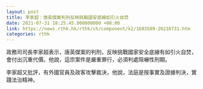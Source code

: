 ```yaml
---
layout: post
title: 李家超：唐英傑案判刑反映挑戰國安底線如引火自焚
date: 2021-07-31 18:25:45.000000000 +08:00
link: https://news.rthk.hk/rthk/ch/component/k2/1603589-20210731.htm
categories: rthk
---
```


政務司司長李家超表示，唐英傑案的判刑，反映挑戰國家安全底線有如引火自焚，會付出沉重代價。他說，這宗案件是嚴重罪行，必須判處阻嚇性刑期。

李家超又批評，有外國官員及政客攻擊裁決，他說，法庭是按事實及證據判決，實踐法治精神。
